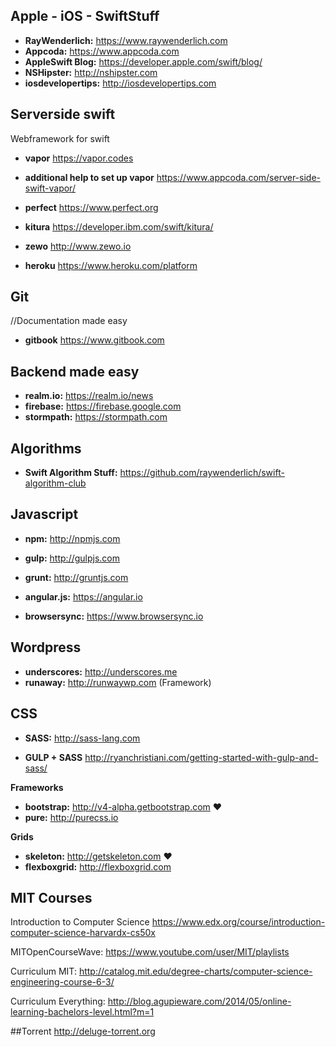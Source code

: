## Apple - iOS - SwiftStuff

+ **RayWenderlich:** https://www.raywenderlich.com
+ **Appcoda:** https://www.appcoda.com
+ **AppleSwift Blog:** https://developer.apple.com/swift/blog/
+ **NSHipster:**  http://nshipster.com
+ **iosdevelopertips:** http://iosdevelopertips.com

## Serverside swift 

Webframework for swift 

+ **vapor** https://vapor.codes
+ **additional help to set up vapor** https://www.appcoda.com/server-side-swift-vapor/
+ **perfect** https://www.perfect.org
+ **kitura** https://developer.ibm.com/swift/kitura/
+ **zewo** http://www.zewo.io

+ **heroku** https://www.heroku.com/platform

## Git

//Documentation made easy
+ **gitbook** https://www.gitbook.com


## Backend made easy
+ **realm.io:** https://realm.io/news
+ **firebase:** https://firebase.google.com
+ **stormpath:** https://stormpath.com

## Algorithms

+ **Swift Algorithm Stuff:** https://github.com/raywenderlich/swift-algorithm-club



## Javascript 
+ **npm:** http://npmjs.com
+ **gulp:** http://gulpjs.com
+ **grunt:** http://gruntjs.com
+ **angular.js:** https://angular.io

+ **browsersync:** https://www.browsersync.io


## Wordpress

+ **underscores:** http://underscores.me
+ **runaway:** http://runwaywp.com (Framework)


## CSS
+ **SASS:** http://sass-lang.com

+ **GULP + SASS** http://ryanchristiani.com/getting-started-with-gulp-and-sass/

**Frameworks**

+ **bootstrap:** http://v4-alpha.getbootstrap.com ❤️
+ **pure:** http://purecss.io

**Grids**

+ **skeleton:** http://getskeleton.com  ❤️
+ **flexboxgrid:** http://flexboxgrid.com


## MIT Courses

Introduction to Computer Science
https://www.edx.org/course/introduction-computer-science-harvardx-cs50x

MITOpenCourseWave:
https://www.youtube.com/user/MIT/playlists

Curriculum MIT:
http://catalog.mit.edu/degree-charts/computer-science-engineering-course-6-3/

Curriculum Everything:
http://blog.agupieware.com/2014/05/online-learning-bachelors-level.html?m=1


##Torrent
http://deluge-torrent.org

